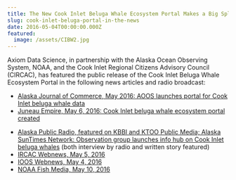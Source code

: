 ```yaml
---
title: The New Cook Inlet Beluga Whale Ecosystem Portal Makes a Big Splash in the Media
slug: cook-inlet-beluga-portal-in-the-news
date: 2016-05-04T00:00:00.000Z
featured:
  image: /assets/CIBW2.jpg
---
```

Axiom Data Science, in partnership with the Alaska Ocean Observing System, NOAA, and the Cook Inlet Regional Citizens Advisory Council (CIRCAC), has featured the public release of the Cook Inlet Beluga Whale Ecosystem Portal in the following news articles and radio broadcast:

*  [Alaska Journal of Commerce, May 2016: AOOS launches portal for Cook Inlet beluga whale data](http://www.alaskajournal.com/2016-05-11/aoos-launches-portal-cook-inlet-beluga-whale-data)
*  [Juneau Empire, May 6, 2016: Cook Inlet beluga whale ecosystem portal created](http://juneauempire.com/outdoors/2016-05-06/cook-inlet-beluga-whale-ecosystem-portal-created)
- [Alaska Public Radio, featured on KBBI and KTOO Public Media; Alaska SunTimes Network:  Observation group launches info hub on Cook Inlet beluga whales](http://kbbi.org/post/observation-group-launches-info-hub-cook-inlet-beluga-whales) (both interview by radio and written story featured)
- [IRCAC Webnews, May 5, 2016](http://www.circac.org/aoos-launches-new-cook-inlet-beluga-whale-portal/)
- [IOOS Webnews, May 4, 2016](https://ioos.noaa.gov/news/aoos-launches-new-cook-inlet-beluga-ecosystem-portal/)
- [NOAA Fish Media, May 10, 2016](https://twitter.com/noaafishmedia/status/730080263061921792)
